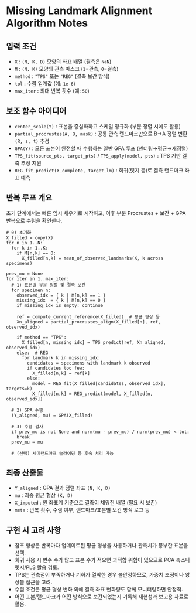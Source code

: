 # Missing Landmark Alignment Algorithm Notes

## 입력 조건
- `X` : `(N, K, D)` 모양의 좌표 배열 (결측은 `NaN`)
- `M` : `(N, K)` 모양의 관측 마스크 (`1`=관측, `0`=결측)
- `method` : `"TPS"` 또는 `"REG"` (결측 보간 방식)
- `tol` : 수렴 임계값 (예: `1e-6`)
- `max_iter` : 최대 반복 횟수 (예: `50`)

## 보조 함수 아이디어
- `center_scale(Y)` : 표본을 중심화하고 스케일 정규화 (부분 정렬 시에도 활용)
- `partial_procrustes(A, B, mask)` : 공통 관측 랜드마크만으로 B→A 정렬 변환 `(R, s, t)` 추정
- `GPA(Y)` : 모든 표본이 완전할 때 수행하는 일반 GPA 루프 (센터링→평균→재정렬)
- `TPS_fit(source_pts, target_pts)` / `TPS_apply(model, pts)` : TPS 기반 결측 추정 지원
- `REG_fit_predict(X_complete, target_lm)` : 회귀(릿지 등)로 결측 랜드마크 좌표 예측

## 반복 루프 개요
초기 단계에서는 빠른 임시 채우기로 시작하고, 이후 부분 Procrustes + 보간 + GPA 반복으로 수렴을 확인한다.

```text
# 0) 초기화
X_filled = copy(X)
for n in 1..N:
  for k in 1..K:
    if M[n,k] == 0:
      X_filled[n,k] = mean_of_observed_landmarks(X, k across specimens)

prev_mu = None
for iter in 1..max_iter:
  # 1) 표본별 부분 정렬 및 결측 보간
  for specimen n:
    observed_idx = { k | M[n,k] == 1 }
    missing_idx  = { k | M[n,k] == 0 }
    if missing_idx is empty: continue

    ref = compute_current_reference(X_filled)  # 평균 형상 등
    Xn_aligned = partial_procrustes_align(X_filled[n], ref, observed_idx)

    if method == "TPS":
      X_filled[n, missing_idx] = TPS_predict(ref, Xn_aligned, observed_idx)
    else:  # REG
      for landmark k in missing_idx:
        candidates = specimens with landmark k observed
        if candidates too few:
          X_filled[n,k] = ref[k]
        else:
          model = REG_fit(X_filled[candidates, observed_idx], targets=k)
          X_filled[n,k] = REG_predict(model, X_filled[n, observed_idx])

  # 2) GPA 수행
  (Y_aligned, mu) = GPA(X_filled)

  # 3) 수렴 검사
  if prev_mu is not None and norm(mu - prev_mu) / norm(prev_mu) < tol:
    break
  prev_mu = mu

  # (선택) 세미랜드마크 슬라이딩 등 후속 처리 가능
```

## 최종 산출물
- `Y_aligned` : GPA 결과 정렬 좌표 `(N, K, D)`
- `mu` : 최종 평균 형상 `(K, D)`
- `X_imputed` : 원 좌표계 기준으로 결측이 채워진 배열 (필요 시 보존)
- `meta` : 반복 횟수, 수렴 여부, 랜드마크/표본별 보간 방식 로그 등

## 구현 시 고려 사항
- 참조 형상은 반복마다 업데이트된 평균 형상을 사용하거나 관측치가 풍부한 표본을 선택.
- 회귀 사용 시 변수 수가 많고 표본 수가 적으면 과적합 위험이 있으므로 PCA 축소나 릿지/PLS 활용 검토.
- TPS는 관측점이 부족하거나 기하가 열악한 경우 불안정하므로, 가중치 조정이나 앙상블 접근을 고려.
- 수렴 조건은 평균 형상 변화 외에 결측 좌표 변화량도 함께 모니터링하면 안정적.
- 어떤 표본/랜드마크가 어떤 방식으로 보간되었는지 기록해 재현성과 보고용 자료로 활용.
```

